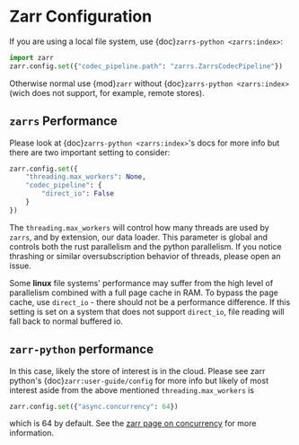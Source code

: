 # Zarr Configuration

If you are using a local file system, use {doc}`zarrs-python <zarrs:index>`:

```python
import zarr
zarr.config.set({"codec_pipeline.path": "zarrs.ZarrsCodecPipeline"})
```

Otherwise normal use {mod}`zarr` without {doc}`zarrs-python <zarrs:index>` (wich does not support, for example, remote stores).

## `zarrs` Performance

Please look at {doc}`zarrs-python <zarrs:index>`'s docs for more info but there are two important setting to consider:

```python
zarr.config.set({
    "threading.max_workers": None,
    "codec_pipeline": {
        "direct_io": False
    }
})
```

The `threading.max_workers` will control how many threads are used by `zarrs`, and by extension, our data loader.
This parameter is global and controls both the rust parallelism and the python parallelism.
If you notice thrashing or similar oversubscription behavior of threads, please open an issue.

Some **linux** file systems' performance may suffer from the high level of parallelism combined with a full page cache in RAM.
To bypass the page cache, use `direct_io` - there should not be a performance difference.
If this setting is set on a system that does not support `direct_io`, file reading will fall back to normal buffered io.

## `zarr-python` performance

In this case, likely the store of interest is in the cloud.
Please see zarr python's {doc}`zarr:user-guide/config` for more info but likely of most interest aside from the above mentioned `threading.max_workers` is

```python
zarr.config.set({"async.concurrency": 64})
```

which is 64 by default.
See the [zarr page on concurrency](https://zarr.readthedocs.io/en/latest/user-guide/consolidated_metadata/#synchronization-and-concurrency) for more information.
